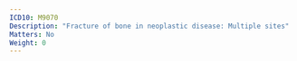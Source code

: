 ```yaml
---
ICD10: M9070
Description: "Fracture of bone in neoplastic disease: Multiple sites"
Matters: No
Weight: 0
---
```


